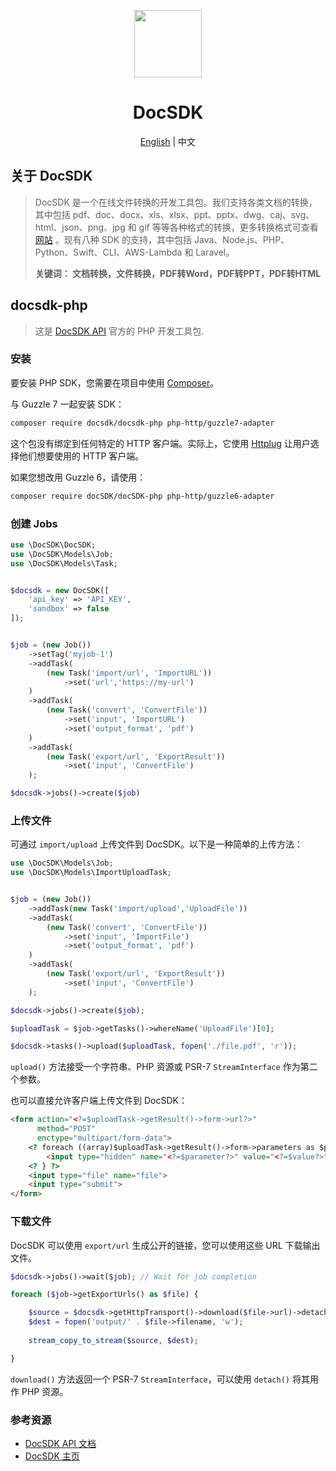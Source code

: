 <p align="center">
  <img width="108px" src="https://yuntu-images.oss-cn-hangzhou.aliyuncs.com/xlogo.jpg" />
</p>

<h1 align="center">DocSDK</h1>
<p align="center"><a href="/README.md">English</a> | 中文</p>

## 关于 DocSDK
> DocSDK 是一个在线文件转换的开发工具包。我们支持各类文档的转换，其中包括 pdf、doc、docx、xls、xlsx、ppt、pptx、dwg、caj、svg、html、json、png、jpg 和 gif 等等各种格式的转换，更多转换格式可查看[网站](https://www.docsdk.com/) 。现有八种 SDK 的支持，其中包括 Java、Node.js、PHP、Python、Swift、CLI、AWS-Lambda 和 Laravel。
> 
> **关键词： 文档转换，文件转换，PDF转Word，PDF转PPT，PDF转HTML**


## docsdk-php

> 这是 [DocSDK API](https://www.docsdk.com/docAPI#sdk) 官方的 PHP 开发工具包.


### 安装

要安装 PHP SDK，您需要在项目中使用 [Composer](https://getcomposer.org)。 

与 Guzzle 7 一起安装 SDK：

```bash
composer require docsdk/docsdk-php php-http/guzzle7-adapter
```

这个包没有绑定到任何特定的 HTTP 客户端。实际上，它使用 [Httplug](https://github.com/php-http/httplug) 让用户选择他们想要使用的 HTTP 客户端。

如果您想改用 Guzzle 6，请使用：

```bash
composer require docSDK/docSDK-php php-http/guzzle6-adapter
```

### 创建 Jobs

```php
use \DocSDK\DocSDK;
use \DocSDK\Models\Job;
use \DocSDK\Models\Task;


$docsdk = new DocSDK([
    'api_key' => 'API_KEY',
    'sandbox' => false
]);


$job = (new Job())
    ->setTag('myjob-1')
    ->addTask(
        (new Task('import/url', 'ImportURL'))
            ->set('url','https://my-url')
    )
    ->addTask(
        (new Task('convert', 'ConvertFile'))
            ->set('input', 'ImportURL')
            ->set('output_format', 'pdf')
    )
    ->addTask(
        (new Task('export/url', 'ExportResult'))
            ->set('input', 'ConvertFile')
    );

$docsdk->jobs()->create($job)

```


### 上传文件

可通过 `import/upload` 上传文件到 DocSDK。以下是一种简单的上传方法：

```php
use \DocSDK\Models\Job;
use \DocSDK\Models\ImportUploadTask;


$job = (new Job())
    ->addTask(new Task('import/upload','UploadFile'))
    ->addTask(
        (new Task('convert', 'ConvertFile'))
            ->set('input', 'ImportFile')
            ->set('output_format', 'pdf')
    )
    ->addTask(
        (new Task('export/url', 'ExportResult'))
            ->set('input', 'ConvertFile')
    );

$docsdk->jobs()->create($job);

$uploadTask = $job->getTasks()->whereName('UploadFile')[0];

$docsdk->tasks()->upload($uploadTask, fopen('./file.pdf', 'r'));
```
`upload()` 方法接受一个字符串、PHP 资源或 PSR-7 `StreamInterface` 作为第二个参数。

也可以直接允许客户端上传文件到 DocSDK：

```html
<form action="<?=$uploadTask->getResult()->form->url?>"
      method="POST"
      enctype="multipart/form-data">
    <? foreach ((array)$uploadTask->getResult()->form->parameters as $parameter => $value) { ?>
        <input type="hidden" name="<?=$parameter?>" value="<?=$value?>">
    <? } ?>
    <input type="file" name="file">
    <input type="submit">
</form>
```


### 下载文件

DocSDK 可以使用 `export/url` 生成公开的链接，您可以使用这些 URL 下载输出文件。

```php
$docsdk->jobs()->wait($job); // Wait for job completion

foreach ($job->getExportUrls() as $file) {

    $source = $docsdk->getHttpTransport()->download($file->url)->detach();
    $dest = fopen('output/' . $file->filename, 'w');
    
    stream_copy_to_stream($source, $dest);

}
```

`download()` 方法返回一个 PSR-7 `StreamInterface`，可以使用 `detach()` 将其用作 PHP 资源。

### 参考资源
* [DocSDK API 文档](https://www.docsdk.com/docAPI)
* [DocSDK 主页](https://www.docsdk.com/)
